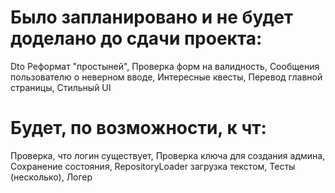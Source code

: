 # Было запланировано и не будет доделано до сдачи проекта:
Dto
Реформат "простыней",
Проверка форм на валидность,
Сообщения пользователю о неверном вводе,
Интересные квесты,
Перевод главной страницы,
Стильный UI

# Будет, по возможности, к чт:
Проверка, что логин существует,
Проверка ключа для создания админа,
Сохранение состояния,
RepositoryLoader загрузка текстом,
Тесты (несколько),
Логер